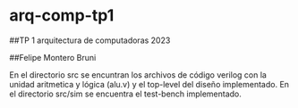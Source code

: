 # arq-comp-tp1
##TP 1 arquitectura de computadoras 2023

##Felipe Montero Bruni

En el directorio src se encuntran los archivos de código verilog con la unidad aritmetica y lógica (alu.v) y el top-level del diseño implementado.
En el directorio src/sim se encuentra el test-bench implementado.
